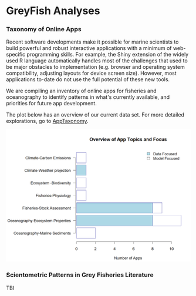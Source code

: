 # GreyFish Analyses


### Taxonomy of Online Apps

Recent software developments make it possible for marine scientists to 
build powerful and robust interactive applications with a minimum of 
web-specific programming skills. For example, the Shiny extension of 
the widely used R language automatically 
handles most of the challenges that used to be major obstacles to 
implementation (e.g. browser and operating system compatibility, 
adjusting layouts for device screen size). However, most 
applications to-date do not use the full potential of these new tools. 

We are compiling an inventory of online apps for fisheries and oceanography to 
identify patterns in what's currently available, and priorities
for future app development.

The plot below has an overview of our current data set. 
For more detailed explorations, go to [AppTaxonomy](AppTaxonomy/).

<img src="https://github.com/SOLV-Code/GreyFish/blob/master/DATA/OnlineApplications/GeneratedPlots/Summary_ByGeneralTopic.png"
	width="600">





### Scientometric Patterns in Grey Fisheries Literature

TBI



